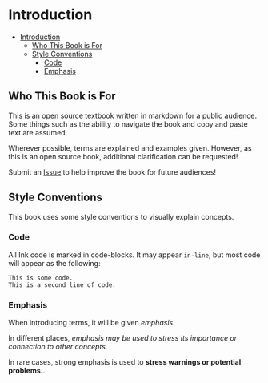 # Introduction

- [Introduction](#introduction)
  - [Who This Book is For](#who-this-book-is-for)
  - [Style Conventions](#style-conventions)
    - [Code](#code)
    - [Emphasis](#emphasis)

## Who This Book is For

This is an open source textbook written in markdown for a public audience. Some things such as the ability to navigate the book and copy and paste text are assumed.

Wherever possible, terms are explained and examples given. However, as this is an open source book, additional clarification can be requested!

Submit an [Issue](https://github.com/videlais/Unofficial-Ink-Cookbook/issues) to help improve the book for future audiences!

## Style Conventions

This book uses some style conventions to visually explain concepts.

### Code

All Ink code is marked in code-blocks. It may appear `in-line`, but most code will appear as the following:

```ink
This is some code.
This is a second line of code.
```

### Emphasis

When introducing terms, it will be given *emphasis*.

In different places, *emphasis may be used to stress its importance or connection to other concepts.*

In rare cases, strong emphasis is used to **stress warnings or potential problems.**.
